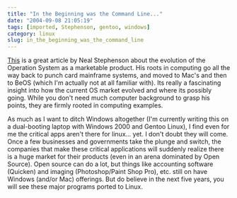 ```yaml
---
title: "In the Beginning was the Command Line..."
date: "2004-09-08 21:05:19"
tags: [imported, Stephenson, gentoo, windows]
category: linux
slug: in_the_beginning_was_the_command_line
---
```


<a href="http://www.cryptonomicon.com/beginning.html">This</a> is a great article by Neal Stephenson about the evolution of the Operation System as a marketable product. His roots in computing go all the way back to punch card mainframe systems, and moved to Mac's and then to BeOS (which I'm actually not at all familiar with). Its really a fascinating insight into how the current OS market evolved and where its possibly going. While you don't need much computer background to grasp his points, they are firmly rooted in computing examples.

As much as I want to ditch Windows altogether (I'm currently writing this on a dual-booting laptop with Windows 2000 and Gentoo Linux), I find even for me the critical apps aren't there for linux... yet. I don't doubt they will come. Once a few businesses and governments take the plunge and switch, the companies that make these critical applications will suddenly realize there is a huge market for their products (even in an arena dominated by Open Source). Open source can do a lot, but things like accounting software (Quicken) and imaging (Photoshop/Paint Shop Pro), etc. still on have Windows (and/or Mac) offerings. But do believe in the next five years, you will see these major programs ported to Linux.
